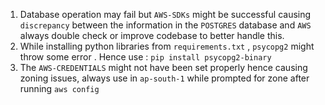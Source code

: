 1. Database operation may fail but `AWS-SDKs` might be successful causing `discrepancy` between the information in the `POSTGRES` database and `AWS` always double check or improve codebase to better handle this.
2. While installing python libraries from  `requirements.txt` , `psycopg2` might throw some error . Hence use : `pip install psycopg2-binary`
3. The `AWS-CREDENTIALS` might not have been set properly hence causing zoning issues, always use in `ap-south-1` while prompted for zone after running `aws config`
